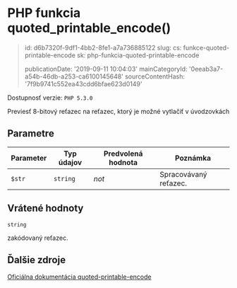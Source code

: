 PHP funkcia quoted_printable_encode()
=====================================

> id: d6b7320f-9df1-4bb2-8fe1-a7a736885122
> slug:
> 	cs: funkce-quoted-printable-encode
> 	sk: php-funkcia-quoted-printable-encode
> 
> publicationDate: '2019-09-11 10:04:03'
> mainCategoryId: '0eeab3a7-a54b-46db-a253-ca6100145648'
> sourceContentHash: '7f9b9741c552ea43cdd6bfae623d0149'

Dostupnosť verzie: `PHP 5.3.0`

Previesť 8-bitový reťazec na reťazec, ktorý je možné vytlačiť v úvodzovkách


Parametre
--------------

| Parameter | Typ údajov | Predvolená hodnota | Poznámka |
|-----|-----|-----|-----|
| `$str` | `string` | *not* | Spracovávaný reťazec. |


Vrátené hodnoty
----------------

`string`

zakódovaný reťazec.

Ďalšie zdroje
------------

[Oficiálna dokumentácia quoted-printable-encode](https://www.php.net/manual/en/function.quoted-printable-encode.php)
